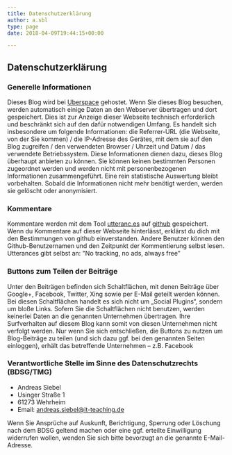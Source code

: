 ```yaml
---
title: Datenschutzerklärung
author: a.sbl
type: page
date: 2018-04-09T19:44:15+00:00

---
```


Datenschutzerklärung
----------------------

### Generelle Informationen

 Dieses Blog wird bei <a href="https://uberspace.de/">Uberspace</a> gehostet. Wenn Sie dieses Blog besuchen, werden automatisch einige Daten an den Webserver übertragen und dort gespeichert. Dies ist zur Anzeige dieser Webseite technisch erforderlich und beschränkt sich auf den dafür notwendigen Umfang. Es handelt sich insbesondere um folgende Informationen: die Referrer-URL (die Webseite, von der Sie kommen) / die IP-Adresse des Gerätes, mit dem sie auf den Blog zugreifen / den verwendeten Browser / Uhrzeit und Datum / das verwendete Betriebssystem. Diese Informationen dienen dazu, dieses Blog überhaupt anbieten zu können. Sie können keinen bestimmten Personen zugeordnet werden und werden nicht mit personenbezogenen Informationen zusammengeführt. Eine rein statistische Auswertung bleibt vorbehalten. Sobald die Informationen nicht mehr benötigt werden, werden sie gelöscht oder anonymisiert.

### Kommentare

Kommentare werden mit dem Tool [utteranc.es](https://utteranc.es/) auf [github](https://github.org) gespeichert. Wenn du Kommentare auf dieser Webseite hinterlässt, erklärst du dich mit den Bestimmungen von github einverstanden. Andere Benutzer können den Github-Benutzernamen und den Zeitpunkt der Kommentierung selbst lesen. Utterances gibt selbst an: "No tracking, no ads, always free"


 
### Buttons zum Teilen der Beiträge

Unter den Beiträgen befinden sich Schaltflächen, mit denen Beiträge über Google+, Facebook, Twitter, Xing sowie per E-Mail geteilt werden können. Bei diesen Schaltflächen handelt es sich nicht um „Social Plugins“, sondern um bloße Links. Sofern Sie die Schaltflächen nicht benutzen, werden keinerlei Daten an die genannten Unternehmen übertragen. Ihre Surfverhalten auf diesem Blog kann somit von diesen Unternehmen nicht verfolgt werden. Nur wenn Sie sich entschließen, die Buttons zu nutzen um Blog-Beiträge zu teilen (und sich dazu ggf. bei den genannten Seiten einloggen), erhält das betreffende Unternehmen – z.B. Facebook
  
### Verantwortliche Stelle im Sinne des Datenschutzrechts (BDSG/TMG)
  
  * Andreas Siebel
  * Usinger Straße 1
  * 61273 Wehrheim
  * Email: andreas.siebel@it-teaching.de

Wenn Sie Ansprüche auf Auskunft, Berichtigung, Sperrung oder Löschung nach dem BDSG geltend machen oder eine ggf. erteilte Einwilligung widerrufen wollen, wenden Sie sich bitte bevorzugt an die genannte E-Mail-Adresse.
